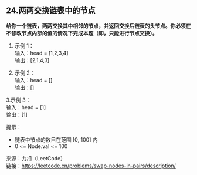 ## 24.两两交换链表中的节点

**给你一个链表，两两交换其中相邻的节点，并返回交换后链表的头节点。你必须在不修改节点内部的值的情况下完成本题（即，只能进行节点交换）。**

1. 示例 1：  
   输入：head = [1,2,3,4]  
   输出：[2,1,4,3]

2. 示例 2：  
   输入：head = []  
   输出：[]

3.示例 3：  
输入：head = [1]  
输出：[1]

提示：

- 链表中节点的数目在范围 [0, 100] 内
- 0 <= Node.val <= 100

来源：力扣（LeetCode）  
链接：https://leetcode.cn/problems/swap-nodes-in-pairs/description/
